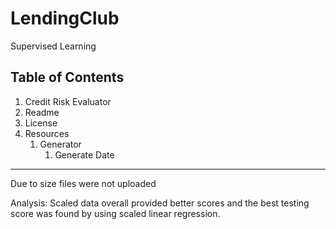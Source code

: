 # LendingClub
Supervised Learning

## Table of Contents
  1. Credit Risk Evaluator
  2. Readme
  3. License
  4. Resources
     1. Generator
        1. Generate Date



-----------------------------
Due to size files were not uploaded

Analysis: Scaled data overall provided better scores and the best testing score was found by using scaled linear regression.
